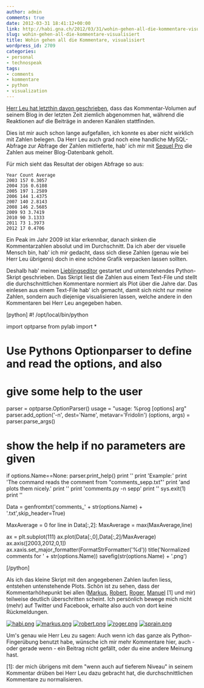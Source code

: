 ```yaml
---
author: admin
comments: true
date: 2012-03-31 18:41:12+00:00
link: http://habi.gna.ch/2012/03/31/wohin-gehen-all-die-kommentare-visualisiert/
slug: wohin-gehen-all-die-kommentare-visualisiert
title: Wohin gehen all die Kommentare, visualisiert
wordpress_id: 2709
categories:
- personal
- technospeak
tags:
- comments
- kommentare
- python
- visualization
---
```


[Herr Leu hat letzthin davon geschrieben](http://leumund.ch/wohin-gehen-all-die-kommentare-0014184), dass das Kommentar-Volumen auf seinem Blog in der letzten Zeit ziemlich abgenommen hat, während die Reaktionen auf die Beiträge in anderen Kanälen stattfinden.



Dies ist mir auch schon lange aufgefallen, ich konnte es aber nicht wirklich mit Zahlen belegen. Da Herr Leu auch grad noch eine handliche MySQL-Abfrage zur Abfrage der Zahlen mitlieferte, hab' ich mir mit [Sequel Pro](http://www.sequelpro.com/docs/Main_Page) die Zahlen aus meiner Blog-Datenbank geholt.

Für mich sieht das Resultat der obigen Abfrage so aus:


    
    
    Year Count Average
    2003 157 0.3057
    2004 316 0.6108
    2005 197 1.2589
    2006 144 1.4375
    2007 140 2.8143
    2008 146 2.5685
    2009 93 3.7419
    2010 90 3.1333
    2011 73 1.3973
    2012 17 0.4706
    



Ein Peak im Jahr 2009 ist klar erkennbar, danach sinken die Kommentarzahlen absolut und im Durchschnitt. Da ich aber der visuelle Mensch bin, hab' ich mir gedacht, dass sich diese Zahlen (genau wie bei Herr Leu übrigens) doch in eine schöne Grafik verpacken lassen sollten.

Deshalb hab' meinen [Lieblingseditor](http://www.peterborgapps.com/smultron/) gestartet und untenstehendes Python-Skript geschrieben. Das Skript liest die Zahlen aus einem Text-File und stellt die durchschnittlichen Kommentare normiert als Plot über die Jahre dar. Das einlesen aus einem Text-File hab' ich gemacht, damit sich nicht nur meine Zahlen, sondern auch diejenige visualisieren lassen, welche andere in den Kommentaren bei Herr Leu angegeben haben.

[python]
#! /opt/local/bin/python

import optparse
from pylab import *

# Use Pythons Optionparser to define and read the options, and also
# give some help to the user
parser = optparse.OptionParser()
usage = &quot;usage: %prog [options] arg&quot;
parser.add_option('-n', dest='Name', metavar='Fridolin')
(options, args) = parser.parse_args()

# show the help if no parameters are given
if options.Name==None:
	parser.print_help()
	print ''
	print 'Example:'
	print 'The command reads the comment from &quot;comments_sepp.txt&quot;'
	print 'and plots them nicely.'
	print ''
	print 'comments.py -n sepp'
	print ''
	sys.exit(1)
print ''

Data = genfromtxt('comments_' + str(options.Name) + '.txt',skip_header=True)

MaxAverage = 0
for line in Data[:,2]:
	MaxAverage = max(MaxAverage,line)

ax = plt.subplot(111)
ax.plot(Data[:,0],Data[:,2]/MaxAverage)
ax.axis([2003,2012,0,1])
ax.xaxis.set_major_formatter(FormatStrFormatter('%d'))
title('Normalized comments for ' + str(options.Name))
savefig(str(options.Name) + '.png')

[/python]

Als ich das kleine Skript mit den angegebenen Zahlen laufen liess, entstehen untenstehende Plots. Schön ist zu sehen, dass der Kommentarhöhepunkt bei allen ([Markus](http://textundblog.de/), [Robert](http://www.robertbasic.de/), [Roger](http://www.ahnungslos.ch/), [Manuel](http://www.sprain.ch/) [1] und mir) teilweise deutlich überschritten scheint. Ich persönlich bewege mich nicht (mehr) auf Twitter und Facebook, erhalte also auch von dort keine Rückmeldungen.

  

[![habi.png](http://habi.gna.ch/wp-content/uploads/2012/03/habi-tm.jpg)](http://habi.gna.ch/wp-content/uploads/2012/03/habi1.png) [![markus.png](http://habi.gna.ch/wp-content/uploads/2012/03/markus-tm.jpg)](http://habi.gna.ch/wp-content/uploads/2012/03/markus.png) [![robert.png](http://habi.gna.ch/wp-content/uploads/2012/03/robert-tm.jpg)](http://habi.gna.ch/wp-content/uploads/2012/03/robert.png) [![roger.png](http://habi.gna.ch/wp-content/uploads/2012/03/roger-tm.jpg)](http://habi.gna.ch/wp-content/uploads/2012/03/roger.png) [![sprain.png](http://habi.gna.ch/wp-content/uploads/2012/03/sprain-tm1.jpg)](http://habi.gna.ch/wp-content/uploads/2012/03/sprain1.png)

  


Um's genau wie Herr Leu zu sagen: Auch wenn ich das ganze als Python-Fingerübung benutzt habe, wünsche ich mir mehr Kommentare hier, auch - oder gerade wenn - ein Beitrag nicht gefällt, oder du eine andere Meinung hast.

[1]: der mich übrigens mit dem "wenn auch auf tieferem Niveau" in seinem Kommentar drüben bei Herr Leu dazu gebracht hat, die durchschnittlichen Kommentare zu normalisieren.
